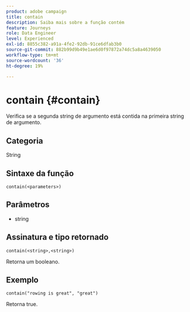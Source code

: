 ```yaml
---
product: adobe campaign
title: contain
description: Saiba mais sobre a função contém
feature: Journeys
role: Data Engineer
level: Experienced
exl-id: 8855c382-a91a-4fe2-92db-91ce6dfab3b0
source-git-commit: 882b99d9b49e1ae6d0f97872a74dc5a8a4639050
workflow-type: tm+mt
source-wordcount: '36'
ht-degree: 19%

---
```


# contain {#contain}

Verifica se a segunda string de argumento está contida na primeira string de argumento.

## Categoria

String

## Sintaxe da função

`contain(<parameters>)`

## Parâmetros

* string

## Assinatura e tipo retornado

`contain(<string>,<string>)`

Retorna um booleano.

## Exemplo

`contain("rowing is great", "great")`

Retorna true.

